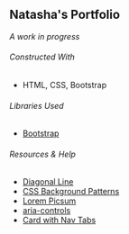 ## Natasha's Portfolio
*A work in progress*

###### Constructed With
- HTML, CSS, Bootstrap

###### Libraries Used
- [Bootstrap](https://getbootstrap.com/)

###### Resources & Help
- [Diagonal Line](https://programmersportal.com/how-to-draw-a-diagonal-line-using-css/)
- [CSS Background Patterns](https://www.magicpattern.design/tools/css-backgrounds)
- [Lorem Picsum](https://picsum.photos/)
- [aria-controls](https://developer.mozilla.org/en-US/docs/Web/Accessibility/ARIA/Attributes/aria-controls)
- [Card with Nav Tabs](https://codepen.io/cristinaconacel/pen/ePVMME)